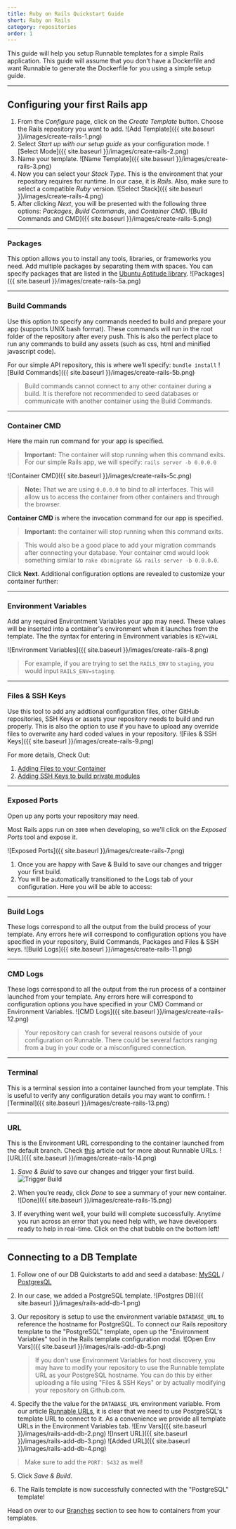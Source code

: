 ```yaml
---
title: Ruby on Rails Quickstart Guide
short: Ruby on Rails
category: repositories
order: 1
---
```


This guide will help you setup Runnable templates for a simple Rails application. This guide will assume that you don’t have a Dockerfile and want Runnable to generate the Dockerfile for you using a simple setup guide.

---

## Configuring your first Rails app

1. From the *Configure* page, click on the *Create Template* button. Choose the Rails repository you want to add.
![Add Template]({{ site.baseurl }}/images/create-rails-1.png)
2. Select _Start up with our setup guide_ as your configuration mode.
![Select Mode]({{ site.baseurl }}/images/create-rails-2.png)
3. Name your template.
![Name Template]({{ site.baseurl }}/images/create-rails-3.png)
4. Now you can select your *Stack Type*. This is the environment that your repository requires for runtime. In our case, it is *Rails*. Also, make sure to select a compatible *Ruby* version.
![Select Stack]({{ site.baseurl }}/images/create-rails-4.png)
5. After clicking *Next*, you will be presented with the following three options: *Packages*, *Build Commands*, and *Container CMD*.
![Build Commands and CMD]({{ site.baseurl }}/images/create-rails-5.png)

---

### Packages

This option allows you to install any tools, libraries, or frameworks you need. Add multiple packages by separating them with spaces. You can specify packages that are listed in the [Ubuntu Aptitude library](http://packages.ubuntu.com/).
![Packages]({{ site.baseurl }}/images/create-rails-5a.png)

---

### Build Commands

Use this option to specify any commands needed to build and prepare your app (supports UNIX bash format). These commands will run in the root folder of the repository after every push. This is also the perfect place to run any commands to build any assets (such as css, html and minified javascript code).

For our simple API repository, this is where we’ll specify:
`bundle install`
![Build Commands]({{ site.baseurl }}/images/create-rails-5b.png)

> Build commands cannot connect to any other container during a build. It is therefore not recommended to seed databases or communicate with another container using the Build Commands.

---

### Container CMD

Here the main run command for your app is specified.

> **Important:** The container will stop running when this command exits. For our simple Rails app, we will specify: `rails server -b 0.0.0.0`

![Container CMD]({{ site.baseurl }}/images/create-rails-5c.png)

> **Note:** That we are using `0.0.0.0` to bind to all interfaces. This will allow us to access the container from other containers and through the browser.

__Container CMD__ is where the invocation command for our app is specified. 

> **Important:** the container will stop running when this command exits.

> This would also be a good place to add your migration commands after connecting your database. Your container cmd would look something similar to `rake db:migrate && rails server -b 0.0.0.0`.

Click __Next__. Additional configuration options are revealed to customize your container further:

---

### Environment Variables

Add any required Environtment Variables your app may need. These values will be inserted into a container's environment when it launches from the template. The the syntax for entering in Environment variables is `KEY=VAL`

![Environment Variables]({{ site.baseurl }}/images/create-rails-8.png)

> For example, if you are trying to set the `RAILS_ENV` to `staging`, you would input `RAILS_ENV=staging`.

---

### Files & SSH Keys

Use this tool to add any addtional configuration files, other GitHub repositories, SSH Keys or assets your repository needs to build and run properly. This is also the option to use if you have to upload any override files to overwrite any hard coded values in your repository.
![Files & SSH Keys]({{ site.baseurl }}/images/create-rails-9.png)

For more details, Check Out:

1. [Adding Files to your Container]({{site.baseurl}}/repositories/adding-files-and-ssh-keys)
2. [Adding SSH Keys to build private modules]({{site.baseurl}}/troubleshooting/my-build-is-failing-because-of-no-such-key-or-host-key-verification-failed-what-do-i-do)

---

### Exposed Ports

Open up any ports your repository may need.

Most Rails apps run on `3000` when developing, so we'll click on the *Exposed Ports* tool and expose it. 

![Exposed Ports]({{ site.baseurl }}/images/create-rails-7.png)

1. Once you are happy with Save & Build to save our changes and trigger your first build.
2. You will be automatically transitioned to the Logs tab of your configuration. Here you will be able to access:

---

### Build Logs

These logs correspond to all the output from the build process of your template. Any errors here will correspond to configuration options you have specified in your repository, Build Commands, Packages and Files & SSH keys.
![Build Logs]({{ site.baseurl }}/images/create-rails-11.png)

---

### CMD Logs

These logs correspond to all the output from the run process of a container launched from your template. Any errors here will correspond to configuration options you have specified in your CMD Command or Environment Variables.
![CMD Logs]({{ site.baseurl }}/images/create-rails-12.png)

> Your repository can crash for several reasons outside of your configuration on Runnable. There could be several factors ranging from a bug in your code or a misconfigured connection.

---

### Terminal

This is a terminal session into a container launched from your template. This is useful to verify any configuration details you may want to confirm.
![Terminal]({{ site.baseurl }}/images/create-rails-13.png)

---

### URL

This is the Environment URL corresponding to the container launched from the default branch. Check [this]({{site.baseurl}}/networking/runnable-urls-explained) article out for more about Runnable URLs.
![URL]({{ site.baseurl }}/images/create-rails-14.png)


1. *Save & Build* to save our changes and trigger your first build. ![Trigger Build](https://support.runnable.com/hc/en-us/article_attachments/203162596/Screen_Shot_2016-03-16_at_9.26.49_PM.png)

2. When you’re ready, click *Done* to see a summary of your new container.
![Done]({{ site.baseurl }}/images/create-rails-15.png)

3. If everything went well, your build will complete successfully. Anytime you run across an error that you need help with, we have developers ready to help in real-time. Click on the chat bubble on the bottom left!

---

## Connecting to a DB Template

1. Follow one of our DB Quickstarts to add and seed a database: [MySQL]({{site.baseurl}}/services/databases/how-to-setup-your-mysql-database-template) / [PostgresQL]({{site.baseurl}}/services/databases/how-to-setup-your-postgres-database-template)

2. In our case, we added a PostgreSQL template.
![Postgres DB]({{ site.baseurl }}/images/rails-add-db-1.png)

3. Our repository is setup to use the environment variable `DATABASE_URL` to reference the hostname for PostgreSQL. To connect our Rails repository template to the "PostgreSQL" template, open up the "Environment Variables" tool in the Rails template configuration modal.
  ![Open Env Vars]({{ site.baseurl }}/images/rails-add-db-5.png)

    > If you don't use Environment Variables for host discovery, you may have to modify your repository to use the Runnable template URL as your PostgreSQL hostname. You can do this by either uploading a file using "Files & SSH Keys" or by actually modifying your repository on Github.com.

4. Specify the the value for the `DATABASE_URL` environment variable. From our article [Runnable URLs]({{site.baseurl}}/networking/runnable-urls-explained), it is clear that we need to use PostgreSQL's template URL to connect to it. As a convenience we provide all template URLs in the Environment Variables tab.
![Env Vars]({{ site.baseurl }}/images/rails-add-db-2.png) ![Insert URL]({{ site.baseurl }}/images/rails-add-db-3.png) ![Added URL]({{ site.baseurl }}/images/rails-add-db-4.png)

  > Make sure to add the `PORT: 5432` as well!

5. Click *Save & Build*.

6. The Rails template is now successfully connected with the "PostgreSQL" template!

Head on over to our [Branches]({{site.baseurl}}/troubleshooting/i-dont-see-my-branches-being-added-on-runnable) section to see how to containers from your templates.
